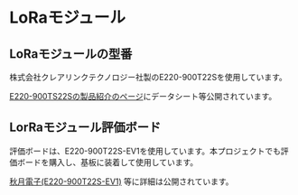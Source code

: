 # LoRaモジュール

## LoRaモジュールの型番

株式会社クレアリンクテクノロジー社製のE220-900T22Sを使用しています。

[E220-900TS22Sの製品紹介のページ](https://dragon-torch.tech/cat-components/rf-modules/e220-900t22s-jp/)にデータシート等公開されています。

## LorRaモジュール評価ボード　

評価ボードは、E220-900T22S-EV1を使用しています。本プロジェクトでも評価ボードを購入し、基板に装着して使用しています。

[秋月電子(E220-900T22S-EV1)](https://akizukidenshi.com/catalog/g/gM-17616/) 等に詳細は公開されています。
